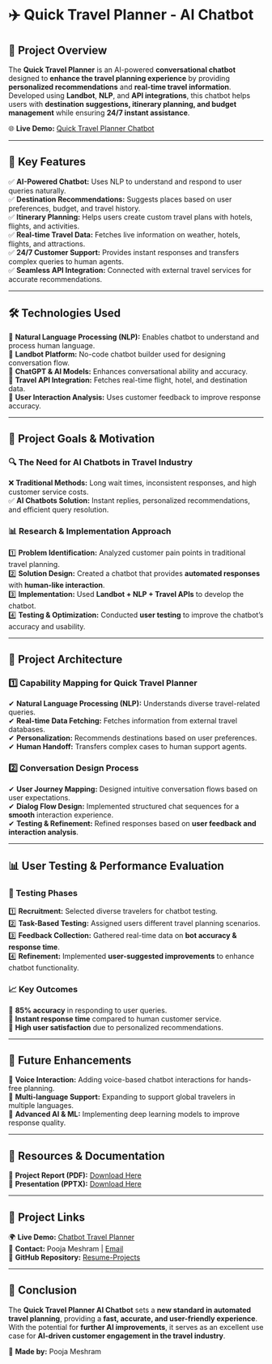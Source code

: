 # ✈️ Quick Travel Planner - AI Chatbot

## 📌 Project Overview  
The **Quick Travel Planner** is an AI-powered **conversational chatbot** designed to **enhance the travel planning experience** by providing **personalized recommendations** and **real-time travel information**.  
Developed using **Landbot**, **NLP**, and **API integrations**, this chatbot helps users with **destination suggestions, itinerary planning, and budget management** while ensuring **24/7 instant assistance**.

🌐 **Live Demo:** [Quick Travel Planner Chatbot](https://landbot.site/v3/H-2656397-3MABBT1QK9TS9G2I/index.html)  

---

## 🚀 Key Features  

✅ **AI-Powered Chatbot:** Uses NLP to understand and respond to user queries naturally.  
✅ **Destination Recommendations:** Suggests places based on user preferences, budget, and travel history.  
✅ **Itinerary Planning:** Helps users create custom travel plans with hotels, flights, and activities.  
✅ **Real-time Travel Data:** Fetches live information on weather, hotels, flights, and attractions.  
✅ **24/7 Customer Support:** Provides instant responses and transfers complex queries to human agents.  
✅ **Seamless API Integration:** Connected with external travel services for accurate recommendations.  

---

## 🛠️ Technologies Used  

🔹 **Natural Language Processing (NLP):** Enables chatbot to understand and process human language.  
🔹 **Landbot Platform:** No-code chatbot builder used for designing conversation flow.  
🔹 **ChatGPT & AI Models:** Enhances conversational ability and accuracy.  
🔹 **Travel API Integration:** Fetches real-time flight, hotel, and destination data.  
🔹 **User Interaction Analysis:** Uses customer feedback to improve response accuracy.  

---

## 🎯 Project Goals & Motivation  

### 🔍 **The Need for AI Chatbots in Travel Industry**  
❌ **Traditional Methods:** Long wait times, inconsistent responses, and high customer service costs.  
✅ **AI Chatbots Solution:** Instant replies, personalized recommendations, and efficient query resolution.

### 📊 **Research & Implementation Approach**  
1️⃣ **Problem Identification:** Analyzed customer pain points in traditional travel planning.  
2️⃣ **Solution Design:** Created a chatbot that provides **automated responses** with **human-like interaction**.  
3️⃣ **Implementation:** Used **Landbot + NLP + Travel APIs** to develop the chatbot.  
4️⃣ **Testing & Optimization:** Conducted **user testing** to improve the chatbot’s accuracy and usability.  

---

## 📂 Project Architecture  

### **1️⃣ Capability Mapping for Quick Travel Planner**
✔ **Natural Language Processing (NLP):** Understands diverse travel-related queries.  
✔ **Real-time Data Fetching:** Fetches information from external travel databases.  
✔ **Personalization:** Recommends destinations based on user preferences.  
✔ **Human Handoff:** Transfers complex cases to human support agents.  

### **2️⃣ Conversation Design Process**
✔ **User Journey Mapping:** Designed intuitive conversation flows based on user expectations.  
✔ **Dialog Flow Design:** Implemented structured chat sequences for a **smooth** interaction experience.  
✔ **Testing & Refinement:** Refined responses based on **user feedback and interaction analysis**.  

---

## 📊 User Testing & Performance Evaluation  

### **🧪 Testing Phases**
1️⃣ **Recruitment:** Selected diverse travelers for chatbot testing.  
2️⃣ **Task-Based Testing:** Assigned users different travel planning scenarios.  
3️⃣ **Feedback Collection:** Gathered real-time data on **bot accuracy & response time**.  
4️⃣ **Refinement:** Implemented **user-suggested improvements** to enhance chatbot functionality.  

### **📈 Key Outcomes**
🔹 **85% accuracy** in responding to user queries.  
🔹 **Instant response time** compared to human customer service.  
🔹 **High user satisfaction** due to personalized recommendations.  

---

## 📌 Future Enhancements  
🔹 **Voice Interaction:** Adding voice-based chatbot interactions for hands-free planning.  
🔹 **Multi-language Support:** Expanding to support global travelers in multiple languages.  
🔹 **Advanced AI & ML:** Implementing deep learning models to improve response quality.  

---

## 📎 Resources & Documentation  

📂 **Project Report (PDF):** [Download Here](Quick_Travel_Planner_Demo_document_pooja_meshram_AI_for_business.pdf)  
📂 **Presentation (PPTX):** [Download Here](Chatbot_Quick_travel_planner_pooja_meshram_final_project.pptx)  

---

## 🔗 Project Links  

🌍 **Live Demo:** [Chatbot Travel Planner](https://landbot.site/v3/H-2656397-3MABBT1QK9TS9G2I/index.html)  
📧 **Contact:** Pooja Meshram | [Email](mailto:Pooja.meshram@cstu.edu)  
📌 **GitHub Repository:** [Resume-Projects](https://github.com/poojameshram98/Resume-Projects)  

---

## 🎯 Conclusion  

The **Quick Travel Planner AI Chatbot** sets a **new standard in automated travel planning**, providing a **fast, accurate, and user-friendly experience**. With the potential for **further AI improvements**, it serves as an excellent use case for **AI-driven customer engagement in the travel industry**.

🚀 **Made by:** Pooja Meshram 
